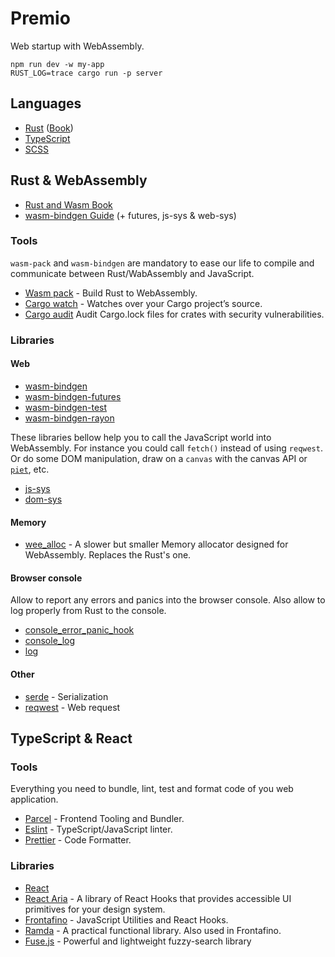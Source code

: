 # Premio

Web startup with WebAssembly.

```
npm run dev -w my-app
RUST_LOG=trace cargo run -p server
```

## Languages

- [Rust](https://www.rust-lang.org) ([Book](https://doc.rust-lang.org/stable/book/))
- [TypeScript](https://www.typescriptlang.org)
- [SCSS](https://sass-lang.com)

## Rust & WebAssembly

- [Rust and Wasm Book](https://rustwasm.github.io/docs/book/)
- [wasm-bindgen Guide](https://rustwasm.github.io/docs/wasm-bindgen/) (+ futures, js-sys & web-sys)

### Tools

`wasm-pack` and `wasm-bindgen` are mandatory to ease our life to compile and communicate between Rust/WabAssembly and
JavaScript.

- [Wasm pack](https://rustwasm.github.io/wasm-pack/) - Build Rust to WebAssembly.
- [Cargo watch](https://crates.io/crates/cargo-watch) - Watches over your Cargo project’s source.
- [Cargo audit](https://rustsec.org) Audit Cargo.lock files for crates with security vulnerabilities.

### Libraries

#### Web

- [wasm-bindgen](https://rustwasm.github.io/wasm-bindgen/api/wasm_bindgen/index.html)
- [wasm-bindgen-futures](https://rustwasm.github.io/wasm-bindgen/api/wasm_bindgen_futures/index.html)
- [wasm-bindgen-test](https://rustwasm.github.io/docs/wasm-bindgen/wasm-bindgen-test/index.html)
- [wasm-bindgen-rayon](https://github.com/GoogleChromeLabs/wasm-bindgen-rayon)

These libraries bellow help you to call the JavaScript world into WebAssembly. For instance you could call `fetch()`
instead of using `reqwest`. Or do some DOM manipulation, draw on a `canvas` with the canvas API
or [`piet`](https://github.com/linebender/piet), etc.

- [js-sys](https://rustwasm.github.io/wasm-bindgen/api/js_sys/index.html)
- [dom-sys](https://rustwasm.github.io/wasm-bindgen/api/web_sys/index.html)

#### Memory

- [wee_alloc](https://docs.rs/wee_alloc/) - A slower but smaller Memory allocator designed for WebAssembly. Replaces the
  Rust's one.

#### Browser console

Allow to report any errors and panics into the browser console. Also allow to log properly from Rust to the console.

- [console_error_panic_hook](https://github.com/rustwasm/console_error_panic_hook)
- [console_log](https://docs.rs/console_log)
- [log](https://docs.rs/log)

#### Other

- [serde](https://serde.rs) - Serialization
- [reqwest](https://docs.rs/reqwest) - Web request

## TypeScript & React

### Tools

Everything you need to bundle, lint, test and format code of you web application.

- [Parcel](https://parceljs.org) - Frontend Tooling and Bundler.
- [Eslint](https://eslint.org) - TypeScript/JavaScript linter.
- [Prettier](https://prettier.io) - Code Formatter.

### Libraries

- [React](https://reactjs.org)
- [React Aria](https://react-spectrum.adobe.com/react-aria/index.html) - A library of React Hooks that provides
  accessible UI primitives for your design system.
- [Frontafino](https://www.npmjs.com/package/@cedeber/frontafino) - JavaScript Utilities and React Hooks.
- [Ramda](https://ramdajs.com) - A practical functional library. Also used in Frontafino.
- [Fuse.js](https://fusejs.io) - Powerful and lightweight fuzzy-search library
